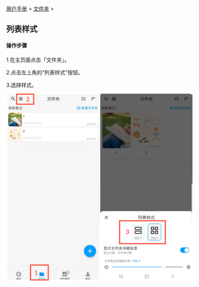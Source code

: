 [用户手册](/dragonnest/drawnote/manual/zh) > [文件夹](/dragonnest/drawnote/manual/zh/folder) >

列表样式
---
#### 操作步骤

1.在主页面点击「文件夹」。

2.点击左上角的“列表样式”按钮。

3.选择样式。

![](imgs/list_style1.png)

